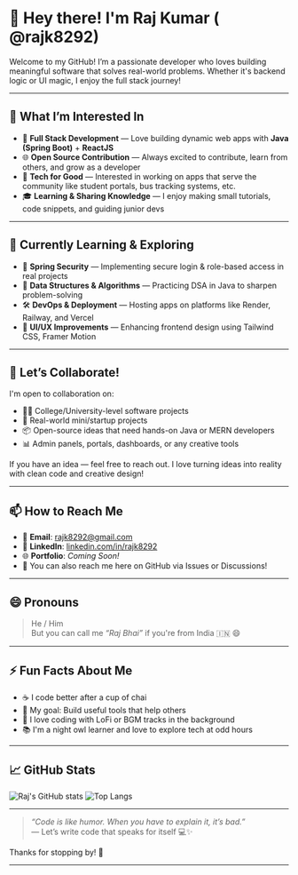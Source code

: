 # 👋 Hey there! I'm Raj Kumar ( @rajk8292)

Welcome to my GitHub! I’m a passionate developer who loves building meaningful software that solves real-world problems. Whether it's backend logic or UI magic, I enjoy the full stack journey!

---

## 👀 What I’m Interested In

- 🔧 **Full Stack Development** — Love building dynamic web apps with **Java (Spring Boot)** + **ReactJS**
- 🌐 **Open Source Contribution** — Always excited to contribute, learn from others, and grow as a developer
- 📱 **Tech for Good** — Interested in working on apps that serve the community like student portals, bus tracking systems, etc.
- 🎓 **Learning & Sharing Knowledge** — I enjoy making small tutorials, code snippets, and guiding junior devs

---

## 🌱 Currently Learning & Exploring

- 🚀 **Spring Security** — Implementing secure login & role-based access in real projects
- 🧠 **Data Structures & Algorithms** — Practicing DSA in Java to sharpen problem-solving
- 🛠️ **DevOps & Deployment** — Hosting apps on platforms like Render, Railway, and Vercel
- 🎨 **UI/UX Improvements** — Enhancing frontend design using Tailwind CSS, Framer Motion

---

## 💞️ Let’s Collaborate!

I'm open to collaboration on:

- 👨‍💻 College/University-level software projects
- 🤝 Real-world mini/startup projects
- 📦 Open-source ideas that need hands-on Java or MERN developers
- 📊 Admin panels, portals, dashboards, or any creative tools

If you have an idea — feel free to reach out. I love turning ideas into reality with clean code and creative design!

---

## 📫 How to Reach Me

- 📧 **Email**: [rajk8292@gmail.com](mailto:rajk8292@gmail.com)
- 💼 **LinkedIn**: [linkedin.com/in/rajk8292](https://linkedin.com/in/rajk8292)
- 🌐 **Portfolio**: *Coming Soon!*  
- 💬 You can also reach me here on GitHub via Issues or Discussions!

---

## 😄 Pronouns

> He / Him  
> But you can call me *“Raj Bhai”* if you're from India 🇮🇳 😄

---

## ⚡ Fun Facts About Me

- ☕ I code better after a cup of chai
- 🎯 My goal: Build useful tools that help others
- 🎵 I love coding with LoFi or BGM tracks in the background
- 📚 I'm a night owl learner and love to explore tech at odd hours

---

## 📈 GitHub Stats

![Raj's GitHub stats](https://github-readme-stats.vercel.app/api?username=rajk8292&show_icons=true&theme=radical)
![Top Langs](https://github-readme-stats.vercel.app/api/top-langs/?username=rajk8292&layout=compact&theme=tokyonight)

---

> _“Code is like humor. When you have to explain it, it’s bad.”_  
> — Let’s write code that speaks for itself 💻✨

Thanks for stopping by! 🙏

---
